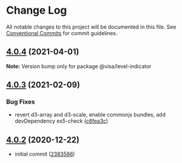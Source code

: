 # Change Log

All notable changes to this project will be documented in this file.
See [Conventional Commits](https://conventionalcommits.org) for commit guidelines.

## [4.0.4](https://github.com/visa/visa-chart-components/compare/@visa/level-indicator@4.0.3...@visa/level-indicator@4.0.4) (2021-04-01)

**Note:** Version bump only for package @visa/level-indicator





## [4.0.3](https://github.com/visa/visa-chart-components/compare/@visa/level-indicator@4.0.2...@visa/level-indicator@4.0.3) (2021-02-09)


### Bug Fixes

* revert d3-array and d3-scale, enable commonjs bundles, add devDependency es5-check ([c6fea3c](https://github.com/visa/visa-chart-components/commit/c6fea3c601dfc4650b52996721ead03a1b363e2b))





## [4.0.2](https://github.com/visa/visa-chart-components/tree/%40visa/level-indicator%404.0.2) (2020-12-22)

- initial commit ([2383586](https://github.com/visa/visa-chart-components/commit/238358698bb59b8f20f424eeedc7235f51e02037))
